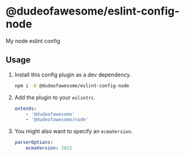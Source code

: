 # @dudeofawesome/eslint-config-node

My node eslint config

## Usage

1. Install this config plugin as a dev dependency.

    ```sh
    npm i -D @dudeofawesome/eslint-config-node
    ```

1. Add the plugin to your `eslintrc`.

    ```yaml
    extends:
        - '@dudeofawesome'
        - '@dudeofawesome/node'
    ```

1. You might also want to specify an `ecmaVersion`.

    ```yaml
    parserOptions:
        ecmaVersion: 2022
    ```
